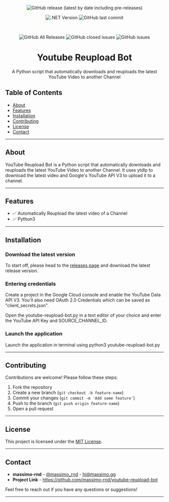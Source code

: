 <div align="center">

![GitHub release (latest by date including pre-releases)](https://img.shields.io/github/v/release/massimo-rnd/youtube-reupload-bot?include_prereleases)

![.NET Version](https://img.shields.io/badge/stability-testing-yellow)
![GitHub last commit](https://img.shields.io/github/last-commit/massimo-rnd/youtube-reupload-bot)

  <br>

  ![GitHub All Releases](https://img.shields.io/github/downloads/massimo-rnd/youtube-reupload-bot/total)
  ![GitHub closed issues](https://img.shields.io/github/issues-closed/massimo-rnd/youtube-reupload-bot)
  ![GitHub issues](https://img.shields.io/github/issues/massimo-rnd/youtube-reupload-bot)
  
  <h1>Youtube Reupload Bot</h1>
  <p>
    A Python script that automatically downloads and reuploads the latest YouTube Video to another Channel<br>
  </p>
</div>

## Table of Contents
- [About](#about)
- [Features](#features)
- [Installation](#installation)
- [Contributing](#contributing)
- [License](#license)
- [Contact](#contact)

---

## About

YouTube Reupload Bot is a Python script that automatically downloads and reuploads the latest YouTube Video to another Channel. It uses ytdlp to download the latest video and Google's YouTube API V3 to upload it to a channel.

---

## Features

- ✅ Automatically Reupload the latest video of a Channel
- ✅ Python3

---

## Installation

### Download the latest version

To start off, please head to the [releases page](https://github.com/massimo-rnd/youtube-reupload-bot/releases) and download the latest release version.

### Entering credentials
Create a project in the Google Cloud console and enable the YouTube Data API V3. You'll also need OAuth 2.0 Credentials which can be saved as "client_secrets.json".

Open the youtube-reupload-bot.py in a text editor of your choice and enter the YouTube API Key and SOURCE_CHANNEL_ID.

### Launch the application

Launch the application in terminal using python3 youtube-reupload-bot.py

---

## Contributing

Contributions are welcome! Please follow these steps:

1. Fork the repository
2. Create a new branch (`git checkout -b feature-name`)
3. Commit your changes (`git commit -m 'Add some feature'`)
4. Push to the branch (`git push origin feature-name`)
5. Open a pull request

---

## License

This project is licensed under the [MIT License](LICENSE).

---

## Contact

- **massimo-rnd** - [@massimo_rnd](https://x.com/massimo_rnd) - hi@massimo.gg
- **Project Link** - https://github.com/massimo-rnd/youtube-reupload-bot

Feel free to reach out if you have any questions or suggestions!

---
